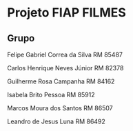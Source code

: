 # Projeto FIAP FILMES

## Grupo 

Felipe Gabriel Correa da Silva RM 85487

Carlos Henrique Neves Júnior RM 82378

Guilherme Rosa Campanha RM 84162

Isabela Brito Pessoa RM 85912

Marcos Moura dos Santos RM 86507

Leandro de Jesus Luna RM 86492
